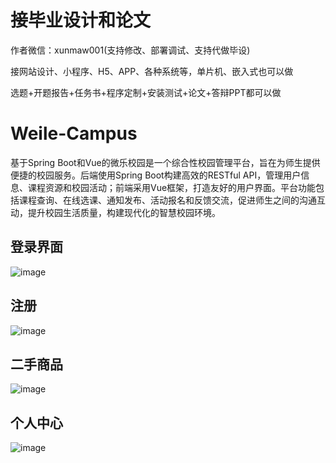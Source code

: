 # 接毕业设计和论文
作者微信：xunmaw001(支持修改、部署调试、支持代做毕设)

接网站设计、小程序、H5、APP、各种系统等，单片机、嵌入式也可以做

选题+开题报告+任务书+程序定制+安装测试+论文+答辩PPT都可以做
# Weile-Campus
基于Spring Boot和Vue的微乐校园是一个综合性校园管理平台，旨在为师生提供便捷的校园服务。后端使用Spring Boot构建高效的RESTful API，管理用户信息、课程资源和校园活动；前端采用Vue框架，打造友好的用户界面。平台功能包括课程查询、在线选课、通知发布、活动报名和反馈交流，促进师生之间的沟通互动，提升校园生活质量，构建现代化的智慧校园环境。
## 登录界面
![image](https://github.com/user-attachments/assets/d5cb011d-2a07-450c-9e0a-0b8b47d73843)
## 注册
![image](https://github.com/user-attachments/assets/e9d30eab-199e-4335-85f5-5fbb059c674d)
## 二手商品
![image](https://github.com/user-attachments/assets/9a548cf5-33c9-427c-9649-1c922c92899a)
## 个人中心
![image](https://github.com/user-attachments/assets/6bb748e9-978f-45dc-a3a2-8004af565692)
